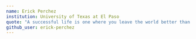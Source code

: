 ```yaml
---
name: Erick Perchez 
institution: University of Texas at El Paso
quote: "A successful life is one where you leave the world better than you found it" - Mark Rober
github_user: erick-perchez
---
```


